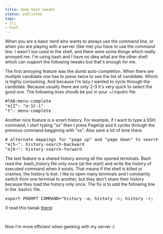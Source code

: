 ```yaml
---
title: Some bash tweaks
status: published
tags:
- cli
- bash
---
```


When you are a basic nerd who wants to always use the command line, or when you are playing with a server (like me) you have to use the command line. I wasn't  too used to the shell, and there were some things which really annoyed me. I'm using bash and I have no idea what are the other shell which can support the following tweaks but that's enough for me.

The first annoying feature was the dumb auto-completion. When there are multiple candidate one has to press  twice to see the list of candidate. Which is highly  consuming.  And because I'm lazy I wanted to cycle through the candidate. Because usually there are only 2-3 it's very quick to select the good one. The following lines shoulb be put in your ~/.inputrc file.


<pre class="brush:shell">#TAB:menu-complete
"e[Z": "e-1C-i"
"t": menu-complete</pre>
Another nice feature is a smart history. For example, if I want to type a SSH command, I start typing "ss" then I press PageUp and it cycles through the previous command beggining with "ss". Also save a lot of time there.
<pre class="brush:shell"># alternate mappings for "page up" and "page down" to search the history
"e[5~": history-search-backward
"e[6~": history-search-forward</pre>
The last feature is a shared history among all the opened terminals. Bash read the .bash_history file only once (at the start) and write the history of executed command when it exists. That means if the shell is killed or crashes, the history is lost. I like to open many terminals and I constantly switch from one terminal to another, but they don't share their history because they load the history only once. The fix is to add the following line in the .bashrc file.
<pre class="brush:shell">export PROMPT_COMMAND="history -a; history -c; history -r;  $PROMPT_COMMAND"</pre>
(I read this tweak <a href="http://briancarper.net/blog/248/">there</a>)

&nbsp;

Now I'm more efficient when geeking with my server :)